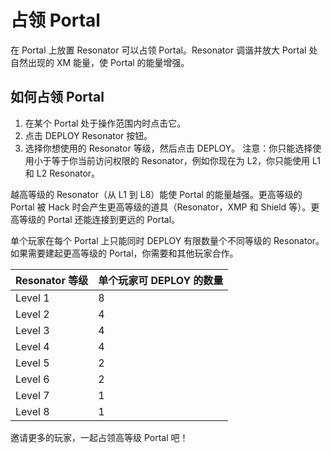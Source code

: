 # 占领 Portal

在 Portal 上放置 Resonator 可以占领 Portal。Resonator 调谐并放大 Portal 处自然出现的 XM 能量，使 Portal 的能量增强。

## 如何占领 Portal

1. 在某个 Portal 处于操作范围内时点击它。
2. 点击 DEPLOY Resonator 按钮。
3. 选择你想使用的 Resonator 等级，然后点击 DEPLOY。
注意：你只能选择使用小于等于你当前访问权限的 Resonator，例如你现在为 L2，你只能使用 L1 和 L2 Resonator。

越高等级的 Resonator（从 L1 到 L8）能使 Portal 的能量越强。更高等级的 Portal 被 Hack 时会产生更高等级的道具（Resonator，XMP 和 Shield 等）。更高等级的 Portal 还能连接到更远的 Portal。

单个玩家在每个 Portal 上只能同时 DEPLOY 有限数量个不同等级的 Resonator。如果需要建起更高等级的 Portal，你需要和其他玩家合作。


| Resonator 等级 | 单个玩家可 DEPLOY 的数量 |
|-|-|
| Level 1 | 8 |
| Level 2 | 4 |
| Level 3 | 4 |
| Level 4 | 4 |
| Level 5 | 2 |
| Level 6 | 2 |
| Level 7 | 1 |
| Level 8 | 1 |

邀请更多的玩家，一起占领高等级 Portal 吧！
